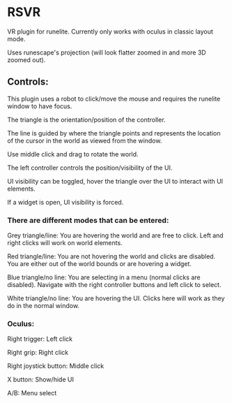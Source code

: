 # RSVR
VR plugin for runelite. Currently only works with oculus in classic layout mode. 

Uses runescape's projection (will look flatter zoomed in and more 3D zoomed out).

## Controls:
This plugin uses a robot to click/move the mouse and requires the runelite window to have focus.

The triangle is the orientation/position of the controller. 

The line is guided by where the triangle points and represents the location of the cursor in the world as viewed from the window.

Use middle click and drag to rotate the world.

The left controller controls the position/visibility of the UI.

UI visibility can be toggled, hover the triangle over the UI to interact with UI elements.

If a widget is open, UI visibility is forced.

### There are different modes that can be entered:

Grey triangle/line: You are hovering the world and are free to click. Left and right clicks will work on world elements. 

Red triangle/line: You are not hovering the world and clicks are disabled. You are either out of the world bounds or are hovering a widget.

Blue triangle/no line: You are selecting in a menu (normal clicks are disabled). Navigate with the right controller buttons and left click to select.

White triangle/no line: You are hovering the UI. Clicks here will work as they do in the normal window.

### Oculus:
Right trigger: Left click

Right grip: Right click

Right joystick button: Middle click

X button: Show/hide UI

A/B: Menu select